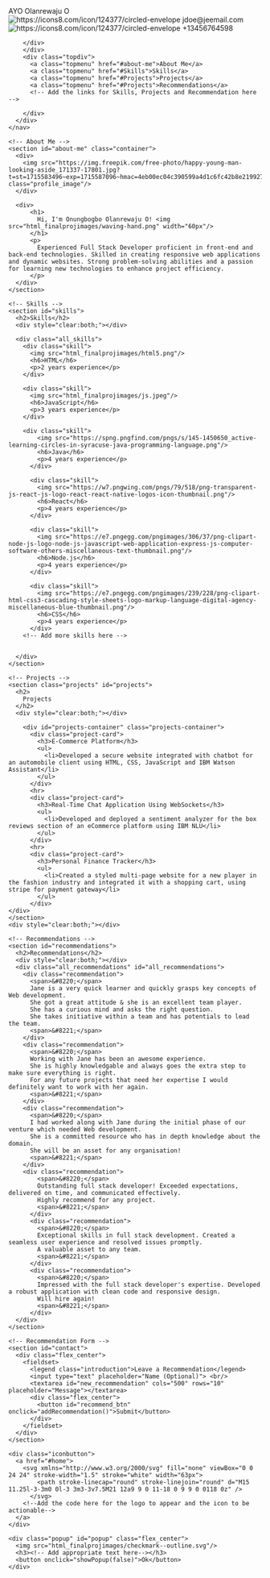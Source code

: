 <!DOCTYPE html>
<html>
  <head>
    <title>Jane Doe - Portfolio</title>
    <link rel="stylesheet" href="./style.css"/>
    <script src="./script.js"></script>
  </head>
  <body>
    <!-- Navigation Bar -->
    <nav>
      <div id="home">
        <div class="profile_name">
          AYO Olanrewaju O
          <div class="contact_info">
            <img src="html_finalprojimages/envelope.png" alt="https://icons8.com/icon/124377/circled-envelope"/>
          jdoe@jeemail.com
        </div>
        <div style="clear:both;"></div>
        <div class="contact_info">
          <img src="html_finalprojimages/phone.png" alt="https://icons8.com/icon/124377/circled-envelope"/>
          +13456764598

        </div>
        </div>
        <div class="topdiv">
          <a class="topmenu" href="#about-me">About Me</a>
          <a class="topmenu" href="#Skills">Skills</a>
          <a class="topmenu" href="#Projects">Projects</a>
          <a class="topmenu" href="#Projects">Recommendations</a>
          <!-- Add the links for Skills, Projects and Recommendation here -->

        </div>
      </div>    
    </nav>

    <!-- About Me -->
    <section id="about-me" class="container">
      <div>
        <img src="https://img.freepik.com/free-photo/happy-young-man-looking-aside_171337-17801.jpg?t=st=1715583496~exp=1715587096~hmac=4eb00ec04c390599a4d1c6fc42b8e2199273d50c509caf050b639b94e99fb51f&w=740" class="profile_image"/>
      </div>

      <div>
          <h1>
            Hi, I'm Onungbogbo Olanrewaju O! <img src="html_finalprojimages/waving-hand.png" width="60px"/>
          </h1>
          <p>
            Experienced Full Stack Developer proficient in front-end and back-end technologies. Skilled in creating responsive web applications and dynamic websites. Strong problem-solving abilities and a passion for learning new technologies to enhance project efficiency.
          </p>
      </div>
    </section>
              
    <!-- Skills -->
    <section id="skills">
      <h2>Skills</h2>
      <div style="clear:both;"></div>

      <div class="all_skills">
        <div class="skill">
          <img src="html_finalprojimages/html5.png"/>
          <h6>HTML</h6>
          <p>2 years experience</p>
        </div>  

        <div class="skill">
          <img src="html_finalprojimages/js.jpeg"/>
          <h6>JavaScript</h6>
          <p>3 years experience</p>
        </div>  

        <div class="skill">
            <img src="https://spng.pngfind.com/pngs/s/145-1450650_active-learning-circles-in-syracuse-java-programming-language.png"/>
            <h6>Java</h6>
            <p>4 years experience</p>
          </div>  

          <div class="skill">
            <img src="https://w7.pngwing.com/pngs/79/518/png-transparent-js-react-js-logo-react-react-native-logos-icon-thumbnail.png"/>
            <h6>React</h6>
            <p>4 years experience</p>
          </div>  

          <div class="skill">
            <img src="https://e7.pngegg.com/pngimages/306/37/png-clipart-node-js-logo-node-js-javascript-web-application-express-js-computer-software-others-miscellaneous-text-thumbnail.png"/>
            <h6>Node.js</h6>
            <p>4 years experience</p>
          </div>  

          <div class="skill">
            <img src="https://e7.pngegg.com/pngimages/239/228/png-clipart-html-css3-cascading-style-sheets-logo-markup-language-digital-agency-miscellaneous-blue-thumbnail.png"/>
            <h6>CSS</h6>
            <p>4 years experience</p>
          </div>  
        <!-- Add more skills here -->


      </div>
    </section>
          
    <!-- Projects -->
    <section class="projects" id="projects">
      <h2>
        Projects
      </h2>
      <div style="clear:both;"></div>

        <div id="projects-container" class="projects-container">
          <div class="project-card">
            <h3>E-Commerce Platform</h3>
            <ul>
              <li>Developed a secure website integrated with chatbot for an automobile client using HTML, CSS, JavaScript and IBM Watson Assistant</li>
            </ul>
          </div>
          <hr>
          <div class="project-card">
            <h3>Real-Time Chat Application Using WebSockets</h3>
            <ul>
              <li>Developed and deployed a sentiment analyzer for the box reviews section of an eCommerce platform using IBM NLU</li>
            </ul>
          </div>
          <hr>
          <div class="project-card">
            <h3>Personal Finance Tracker</h3>
            <ul>
              <li>Created a styled multi-page website for a new player in the fashion industry and integrated it with a shopping cart, using stripe for payment gateway</li>
            </ul>
          </div>
    </div>
    </section>
    <div style="clear:both;"></div>

    <!-- Recommendations -->
    <section id="recommendations">
      <h2>Recommendations</h2>
      <div style="clear:both;"></div>
      <div class="all_recommendations" id="all_recommendations">
        <div class="recommendation">
          <span>&#8220;</span>
          Jane is a very quick learner and quickly grasps key concepts of Web development. 
          She got a great attitude & she is an excellent team player. 
          She has a curious mind and asks the right question. 
          She takes initiative within a team and has potentials to lead the team.
          <span>&#8221;</span>
        </div>
        <div class="recommendation">
          <span>&#8220;</span>
          Working with Jane has been an awesome experience. 
          She is highly knowledgable and always goes the extra step to make sure everything is right. 
          For any future projects that need her expertise I would definitely want to work with her again.
          <span>&#8221;</span>
        </div>
        <div class="recommendation">
          <span>&#8220;</span>
          I had worked along with Jane during the initial phase of our venture which needed Web development. 
          She is a committed resource who has in depth knowledge about the domain. 
          She will be an asset for any organisation! 
          <span>&#8221;</span>
        </div>
        <div class="recommendation">
            <span>&#8220;</span>
            Outstanding full stack developer! Exceeded expectations, delivered on time, and communicated effectively. 
            Highly recommend for any project.
            <span>&#8221;</span>
          </div>
          <div class="recommendation">
            <span>&#8220;</span>
            Exceptional skills in full stack development. Created a seamless user experience and resolved issues promptly. 
            A valuable asset to any team.
            <span>&#8221;</span>
          </div>
          <div class="recommendation">
            <span>&#8220;</span>
            Impressed with the full stack developer's expertise. Developed a robust application with clean code and responsive design. 
            Will hire again!
            <span>&#8221;</span>
          </div>
      </div>
    </section>

    <!-- Recommendation Form -->
    <section id="contact">
      <div class="flex_center">
        <fieldset>
          <legend class="introduction">Leave a Recommendation</legend>          
          <input type="text" placeholder="Name (Optional)"> <br/>
          <textarea id="new_recommendation" cols="500" rows="10" placeholder="Message"></textarea>
          <div class="flex_center">
            <button id="recommend_btn" onclick="addRecommendation()">Submit</button>
          </div>
        </fieldset>
      </div>
    </section>

    <div class="iconbutton">
      <a href="#home">
        <svg xmlns="http://www.w3.org/2000/svg" fill="none" viewBox="0 0 24 24" stroke-width="1.5" stroke="white" width="63px">
            <path stroke-linecap="round" stroke-linejoin="round" d="M15 11.25l-3-3m0 0l-3 3m3-3v7.5M21 12a9 9 0 11-18 0 9 9 0 0118 0z" />
          </svg>
        <!--Add the code here for the logo to appear and the icon to be actionable-->
      </a>
    </div>

    <div class="popup" id="popup" class="flex_center">
      <img src="html_finalprojimages/checkmark--outline.svg"/>
      <h3><!-- Add appropriate text here--></h3>
      <button onclick="showPopup(false)">Ok</button>
    </div>
  </body>
</html>
